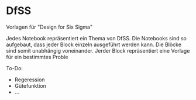 # DfSS
Vorlagen für "Design for Six Sigma"

Jedes Notebook repräsentiert ein Thema von DfSS.
Die Notebooks sind so aufgebaut, dass jeder Block einzeln ausgeführt werden kann.
Die Blöcke sind somit unabhängig voneinander.
Jerder Block repräsentiert eine Vorlage für ein bestimmtes Proble

To-Do:
- Regeression
- Gütefunktion
- ...
